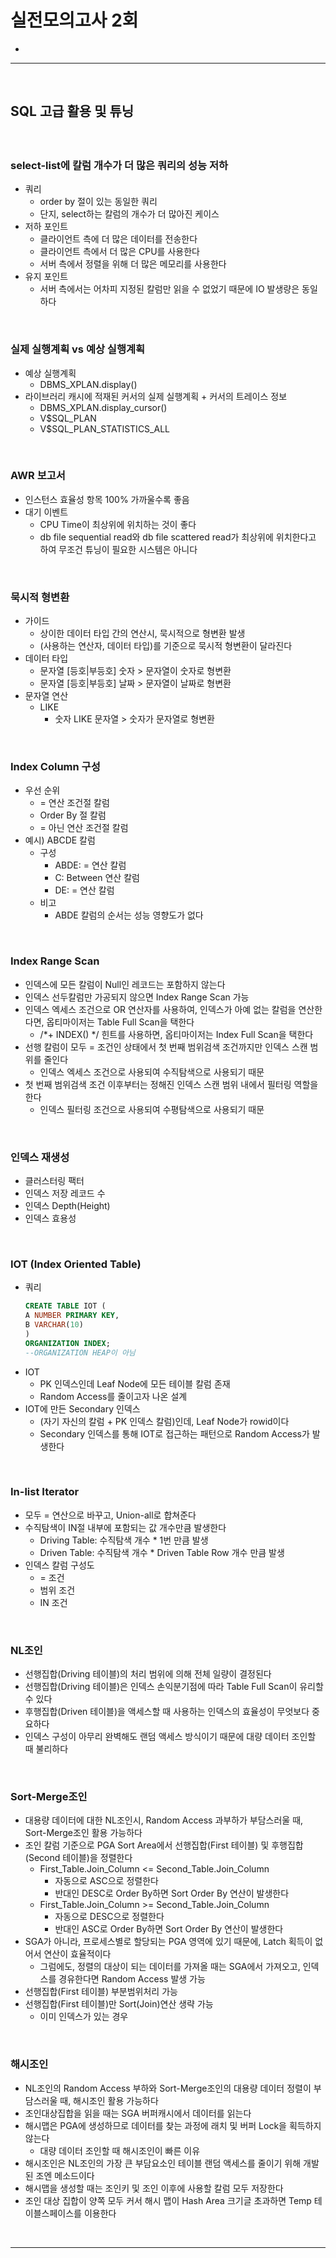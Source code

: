# 실전모의고사 2회
> 
* 

<hr>
<br>

## SQL 고급 활용 및 튜닝
#### 

<br>

### select-list에 칼럼 개수가 더 많은 쿼리의 성능 저하
* 쿼리
  * order by 절이 있는 동일한 쿼리
  * 단지, select하는 칼럼의 개수가 더 많아진 케이스
* 저하 포인트
  * 클라이언트 측에 더 많은 데이터를 전송한다
  * 클라이언트 측에서 더 많은 CPU를 사용한다
  * 서버 측에서 정렬을 위해 더 많은 메모리를 사용한다
* 유지 포인트
  * 서버 측에서는 어차피 지정된 칼럼만 읽을 수 없었기 때문에 IO 발생량은 동일하다

<br>

### 실제 실행계획 vs 예상 실행계획
* 예상 실행계획
  * DBMS_XPLAN.display()
* 라이브러리 캐시에 적재된 커서의 실제 실행계획 + 커서의 트레이스 정보
  * DBMS_XPLAN.display_cursor()
  * V$SQL_PLAN
  * V$SQL_PLAN_STATISTICS_ALL

<br>

### AWR 보고서
* 인스턴스 효율성 항목 100% 가까울수록 좋음
* 대기 이벤트
  * CPU Time이 최상위에 위치하는 것이 좋다
  * db file sequential read와 db file scattered read가 최상위에 위치한다고 하여 무조건 튜닝이 필요한 시스템은 아니다

<br>
  
### 묵시적 형변환
* 가이드 
  * 상이한 데이터 타입 간의 연산시, 묵시적으로 형변환 발생
  * (사용하는 연산자, 데이터 타입)를 기준으로 묵시적 형변환이 달라진다 
* 데이터 타입
  * 문자열 [등호|부등호] 숫자 > 문자열이 숫자로 형변환
  * 문자열 [등호|부등호] 날짜 > 문자열이 날짜로 형변환
* 문자열 연산
  * LIKE
    * 숫자 LIKE 문자열 > 숫자가 문자열로 형변환

<br>

### Index Column 구성
* 우선 순위
  * = 연산 조건절 칼럼
  * Order By 절 칼럼
  * = 아닌 연산 조건절 칼럼
* 예시) ABCDE 칼럼
  * 구성
    * ABDE: = 연산 칼럼
    * C: Between 연산 칼럼
    * DE: = 연산 칼럼
  * 비고
    * ABDE 칼럼의 순서는 성능 영향도가 없다

<br>

### Index Range Scan
* 인덱스에 모든 칼럼이 Null인 레코드는 포함하지 않는다
* 인덱스 선두칼럼만 가공되지 않으면 Index Range Scan 가능
* 인덱스 엑세스 조건으로 OR 연산자를 사용하여, 인덱스가 아예 없는 칼럼을 연산한다면, 옵티마이저는 Table Full Scan을 택한다
  * /*+ INDEX() */ 힌트를 사용하면, 옵티마이저는 Index Full Scan을 택한다
* 선행 칼럼이 모두 = 조건인 상태에서 첫 번째 범위검색 조건까지만 인덱스 스캔 범위를 줄인다
  * 인덱스 엑세스 조건으로 사용되여 수직탐색으로 사용되기 때문
* 첫 번째 범위검색 조건 이후부터는 정해진 인덱스 스캔 범위 내에서 필터링 역할을 한다
  * 인덱스 필터링 조건으로 사용되여 수평탐색으로 사용되기 때문

<br>

### 인덱스 재생성
* 클러스터링 팩터
* 인덱스 저장 레코드 수
* 인덱스 Depth(Height)
* 인덱스 효용성

<br>

### IOT (Index Oriented Table)
* 쿼리
  ```sql
  CREATE TABLE IOT ( 
  A NUMBER PRIMARY KEY, 
  B VARCHAR(10)
  )
  ORGANIZATION INDEX;
  --ORGANIZATION HEAP이 아님
  ```
* IOT
  * PK 인덱스인데 Leaf Node에 모든 테이블 칼럼 존재
  * Random Access를 줄이고자 나온 설계
* IOT에 만든 Secondary 인덱스
  * (자기 자신의 칼럼 + PK 인덱스 칼럼)인데, Leaf Node가 rowid이다
  * Secondary 인덱스를 통해 IOT로 접근하는 패턴으로 Random Access가 발생한다

<br>

### In-list Iterator
* 모두 = 연산으로 바꾸고, Union-all로 합쳐준다
* 수직탐색이 IN절 내부에 포함되는 값 개수만큼 발생한다
  * Driving Table: 수직탐색 개수 * 1번 만큼 발생
  * Driven Table: 수직탐색 개수 * Driven Table Row 개수 만큼 발생
* 인덱스 칼럼 구성도
  * = 조건
  * 범위 조건
  * IN 조건

<br>

### NL조인
* 선행집합(Driving 테이블)의 처리 범위에 의해 전체 일량이 결정된다
* 선행집합(Driving 테이블)은 인덱스 손익분기점에 따라 Table Full Scan이 유리할 수 있다
* 후행집합(Driven 테이블)을 액세스할 때 사용하는 인덱스의 효율성이 무엇보다 중요하다
* 인덱스 구성이 아무리 완벽해도 랜덤 액세스 방식이기 때문에 대량 데이터 조인할 때 불리하다

<br>

### Sort-Merge조인
* 대용량 데이터에 대한 NL조인시, Random Access 과부하가 부담스러울 때, Sort-Merge조인 활용 가능하다
* 조인 칼럼 기준으로 PGA Sort Area에서 선행집합(First 테이블) 및 후행집합(Second 테이블)을 정렬한다
  * First_Table.Join_Column <= Second_Table.Join_Column
    * 자동으로 ASC으로 정렬한다
    * 반대인 DESC로 Order By하면 Sort Order By 연산이 발생한다
  * First_Table.Join_Column >= Second_Table.Join_Column
    * 자동으로 DESC으로 정렬한다
    * 반대인 ASC로 Order By하면 Sort Order By 연산이 발생한다
* SGA가 아니라, 프로세스별로 할당되는 PGA 영역에 있기 때문에, Latch 획득이 없어서 연산이 효율적이다
  * 그럼에도, 정렬의 대상이 되는 데이터를 가져올 때는 SGA에서 가져오고, 인덱스를 경유한다면 Random Access 발생 가능
* 선행집합(First 테이블) 부분범위처리 가능
* 선행집합(First 테이블)만 Sort(Join)연산 생략 가능
  * 이미 인덱스가 있는 경우

<br>

### 해시조인
* NL조인의 Random Access 부하와 Sort-Merge조인의 대용량 데이터 정렬이 부담스러울 때, 해시조인 활용 가능하다
* 조인대상집합을 읽을 때는 SGA 버퍼캐시에서 데이터를 읽는다
* 해시맵은 PGA에 생성하므로 데이터를 찾는 과정에 래치 및 버퍼 Lock을 획득하지 않는다
  * 대량 데이터 조인할 때 해시조인이 빠른 이유
* 해시조인은 NL조인의 가장 큰 부담요소인 테이블 랜덤 액세스를 줄이기 위해 개발된 조엔 메소드이다
* 해시맵을 생성할 때는 조인키 및 조인 이후에 사용할 칼럼 모두 저장한다
* 조인 대상 집합이 양쪽 모두 커서 해시 맵이 Hash Area 크기글 초과하면 Temp 테이블스페이스를 이용한다

<br>
<hr>
<br>
